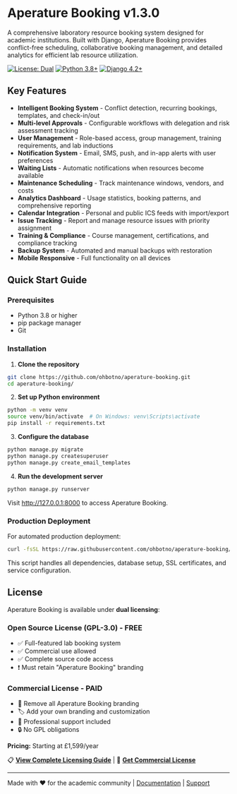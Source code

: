 # Aperature Booking v1.3.0

A comprehensive laboratory resource booking system designed for academic institutions. Built with Django, Aperature Booking provides conflict-free scheduling, collaborative booking management, and detailed analytics for efficient lab resource utilization.

[![License: Dual](https://img.shields.io/badge/License-Dual%20(GPL%2FCommercial)-blue.svg)](LICENSING.md)
[![Python 3.8+](https://img.shields.io/badge/python-3.8+-blue.svg)](https://www.python.org/downloads/)
[![Django 4.2+](https://img.shields.io/badge/django-4.2+-green.svg)](https://www.djangoproject.com/)

## Key Features

- **Intelligent Booking System** - Conflict detection, recurring bookings, templates, and check-in/out
- **Multi-level Approvals** - Configurable workflows with delegation and risk assessment tracking  
- **User Management** - Role-based access, group management, training requirements, and lab inductions
- **Notification System** - Email, SMS, push, and in-app alerts with user preferences
- **Waiting Lists** - Automatic notifications when resources become available
- **Maintenance Scheduling** - Track maintenance windows, vendors, and costs
- **Analytics Dashboard** - Usage statistics, booking patterns, and comprehensive reporting
- **Calendar Integration** - Personal and public ICS feeds with import/export
- **Issue Tracking** - Report and manage resource issues with priority assignment
- **Training & Compliance** - Course management, certifications, and compliance tracking
- **Backup System** - Automated and manual backups with restoration
- **Mobile Responsive** - Full functionality on all devices

## Quick Start Guide

### Prerequisites
- Python 3.8 or higher
- pip package manager
- Git

### Installation

1. **Clone the repository**
```bash
git clone https://github.com/ohbotno/aperature-booking.git
cd aperature-booking/
```

2. **Set up Python environment**
```bash
python -m venv venv
source venv/bin/activate  # On Windows: venv\Scripts\activate
pip install -r requirements.txt
```

3. **Configure the database**
```bash
python manage.py migrate
python manage.py createsuperuser
python manage.py create_email_templates
```

4. **Run the development server**
```bash
python manage.py runserver
```

Visit http://127.0.0.1:8000 to access Aperature Booking.

### Production Deployment

For automated production deployment:
```bash
curl -fsSL https://raw.githubusercontent.com/ohbotno/aperature-booking/main/easy_install.sh | sudo bash
```

This script handles all dependencies, database setup, SSL certificates, and service configuration.

## License

Aperature Booking is available under **dual licensing**:

### Open Source License (GPL-3.0) - FREE
- ✅ Full-featured lab booking system
- ✅ Commercial use allowed
- ✅ Complete source code access
- ❗ Must retain "Aperature Booking" branding

### Commercial License - PAID
- 🎨 Remove all Aperature Booking branding
- 🏷️ Add your own branding and customization
- 💼 Professional support included
- 🔒 No GPL obligations

**Pricing:** Starting at £1,599/year

📋 **[View Complete Licensing Guide](LICENSING.md)** | 💼 **[Get Commercial License](mailto:commercial@aperature-booking.org)**

---

Made with ❤️ for the academic community | [Documentation](https://docs.aperature-booking.org) | [Support](https://github.com/ohbotno/aperature-booking/issues)